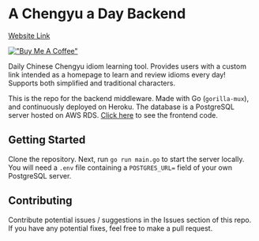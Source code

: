 # A Chengyu a Day Backend

[Website Link](https://www.achengyuaday.com)

[!["Buy Me A Coffee"](https://www.buymeacoffee.com/assets/img/custom_images/orange_img.png)](https://www.buymeacoffee.com/peterwu)

Daily Chinese Chengyu idiom learning tool. Provides users with a custom link
intended as a homepage to learn and review idioms every day! Supports both
simplified and traditional characters.

This is the repo for the backend middleware. Made with Go (`gorilla-mux`), and
continuously deployed on Heroku. The database is a PostgreSQL server hosted on
AWS RDS. [Click here](https://github.com/ptwu/acad-fe) to see the frontend code.

## Getting Started

Clone the repository. Next, run `go run main.go` to start the server locally.
You will need a `.env` file containing a `POSTGRES_URL=` field of your own
PostgreSQL server.

## Contributing

Contribute potential issues / suggestions in the Issues section of this repo.
If you have any potential fixes, feel free to make a pull request.

